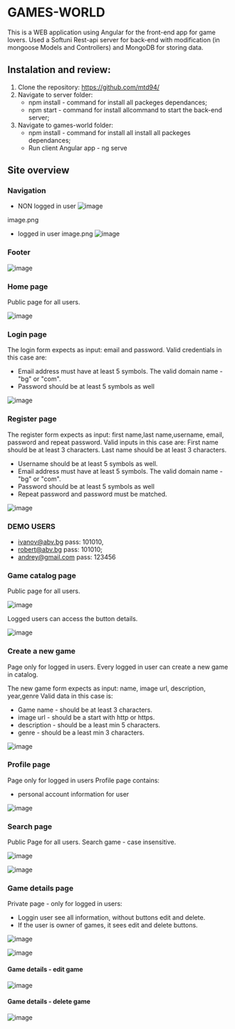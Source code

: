 
# GAMES-WORLD

This is a WEB application using Angular for the front-end app for game lovers.
Used a Softuni Rest-api server for back-end with modification (in mongoose Models and Controllers) and MongoDB for storing data.

## Instalation and review:
1. Clone the repository: https://github.com/mtd94/
2. Navigate to server folder:
   - npm install - command for install all packeges dependances;
   - npm start - command for install allcommand to start the back-end server;
3. Navigate to games-world folder:
   - npm install - command for install all install all packeges dependances;
   - Run client Angular app - 
         ng serve


## Site overview 
### Navigation
 - NON logged in user
  ![image](https://iili.io/JNWWDiX.png)


image.png
 - logged in user 
 image.png
![image](https://iili.io/JNWhlC7.png)

### Footer
![image](https://iili.io/JNWhsnI.png)


### Home page
Public page for all users.

![image](https://iili.io/JNWjHt2.png)



### Login page

The login form expects as input: email and password.
Valid credentials in this case are:
 -	Email address must have at least 5 symbols. The valid domain name - "bg" or "com".
 -	Password should be at least 5 symbols as well

   ![image](https://iili.io/JNWhtFn.png)


### Register page

The register form expects as input: first name,last name,username, email, password and repeat password.
Valid inputs in this case are:
    First name should be at least 3 characters.
    Last name should be at least 3 characters.
 - 	Username should be at least 5 symbols as well.
 - 	Email address must have at least 5 symbols. The valid domain name - "bg" or "com".
 - 	Password should be at least 5 symbols as well
 -	Repeat password and password must be matched.

   ![image](https://iili.io/JNWhp9f.png)


### DEMO USERS
  - ivanov@abv.bg       pass: 101010,
  - robert@abv.bg       pass: 101010;
  - andrey@gmail.com    pass: 123456
  
  ### Game catalog page
  Public page for all users.

  ![image](https://iili.io/JNWhSaa.png)

Logged users can access the button details.

![image](https://iili.io/JNWhgyv.png)

### Create a new game
Page only for logged in users.
Every logged in user can create a new game in catalog.

The new game form expects as input: name, image url, description, year,genre
Valid data in this case is:
 -	Game name - should be at least 3 characters.
 - image url - should be a start with http or https.
 - description - should be a least min 5 characters.
 - genre - should be a least min 3 characters.

![image](https://iili.io/JNWhT2s.png)


### Profile page
Page only for logged in users
Profile page contains:
 -  personal account information for user 

![image](https://iili.io/JNWhb8G.png)



### Search page
 Public Page for all users.
Search game - case insensitive.

![image](https://iili.io/JNWhyu4.png)

![image](https://iili.io/JNWj9wl.png)


### Game details page
Private page - only for logged in users:
   - Loggin user see all information, without buttons edit and delete.
   - If the user is owner of games, it sees edit and delete buttons.

![image](https://iili.io/JNWhLGt.png)

![image](https://iili.io/JNWhPZN.png)


#### Game details - edit game

![image](https://iili.io/JNWh4uR.png)


#### Game details - delete game

![image](https://iili.io/JNWhG3u.png)

